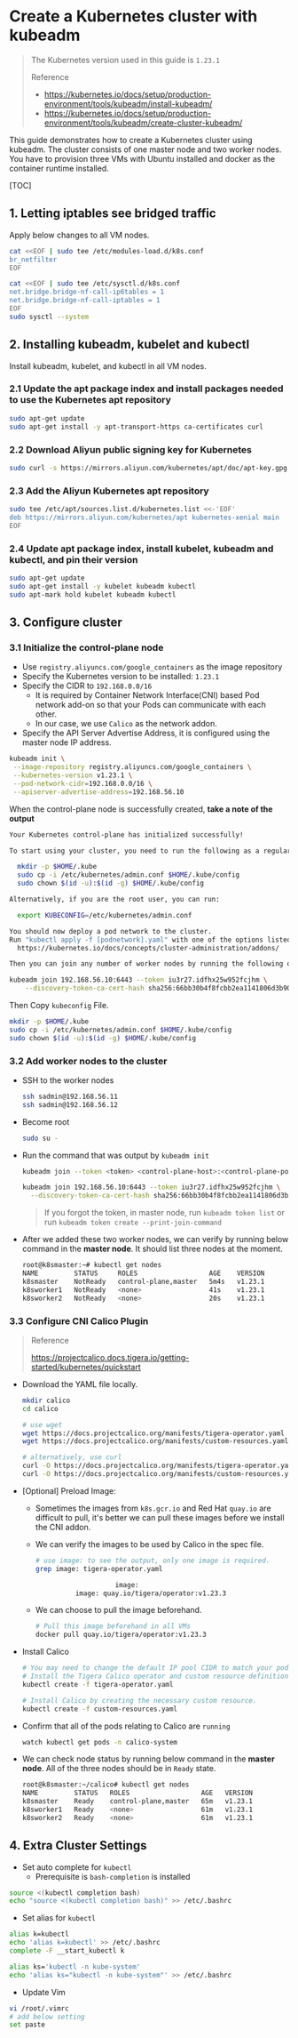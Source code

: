 # Create a Kubernetes cluster with kubeadm

> The Kubernetes version used in this guide is `1.23.1`
>
> Reference
>
> * https://kubernetes.io/docs/setup/production-environment/tools/kubeadm/install-kubeadm/
> * https://kubernetes.io/docs/setup/production-environment/tools/kubeadm/create-cluster-kubeadm/

This guide demonstrates how to create a Kubernetes cluster using kubeadm. The cluster consists of one master node and two worker nodes. You have to provision three VMs with Ubuntu installed and docker as the container runtime installed.

[TOC]

## 1. Letting iptables see bridged traffic

Apply below changes to all VM nodes.

```sh
cat <<EOF | sudo tee /etc/modules-load.d/k8s.conf
br_netfilter
EOF

cat <<EOF | sudo tee /etc/sysctl.d/k8s.conf
net.bridge.bridge-nf-call-ip6tables = 1
net.bridge.bridge-nf-call-iptables = 1
EOF
sudo sysctl --system
```

## 2. Installing kubeadm, kubelet and kubectl

Install kubeadm, kubelet, and kubectl in all VM nodes.

### 2.1 Update the apt package index and install packages needed to use the Kubernetes apt repository

```sh
sudo apt-get update
sudo apt-get install -y apt-transport-https ca-certificates curl
```

### 2.2 Download Aliyun public signing key for Kubernetes

```sh
sudo curl -s https://mirrors.aliyun.com/kubernetes/apt/doc/apt-key.gpg | sudo apt-key add -
```

### 2.3 Add the Aliyun Kubernetes apt repository

```sh
sudo tee /etc/apt/sources.list.d/kubernetes.list <<-'EOF'
deb https://mirrors.aliyun.com/kubernetes/apt kubernetes-xenial main
EOF
```

### 2.4 Update apt package index, install kubelet, kubeadm and kubectl, and pin their version

```sh
sudo apt-get update
sudo apt-get install -y kubelet kubeadm kubectl
sudo apt-mark hold kubelet kubeadm kubectl
```

## 3. Configure cluster

### 3.1 Initialize the control-plane node

* Use `registry.aliyuncs.com/google_containers` as the image repository
* Specify the Kubernetes version to be installed: `1.23.1`
* Specify the CIDR to `192.168.0.0/16`
  * It is required by Container Network Interface(CNI) based Pod network add-on so that your Pods can communicate with each other.
  * In our case, we use `Calico` as the network addon.
* Specify the API Server Advertise Address, it is configured using the master node IP address.

```sh
kubeadm init \
 --image-repository registry.aliyuncs.com/google_containers \
 --kubernetes-version v1.23.1 \
 --pod-network-cidr=192.168.0.0/16 \
 --apiserver-advertise-address=192.168.56.10
```

When the control-plane node is successfully created, **take a note of the output**

```sh
Your Kubernetes control-plane has initialized successfully!

To start using your cluster, you need to run the following as a regular user:

  mkdir -p $HOME/.kube
  sudo cp -i /etc/kubernetes/admin.conf $HOME/.kube/config
  sudo chown $(id -u):$(id -g) $HOME/.kube/config

Alternatively, if you are the root user, you can run:

  export KUBECONFIG=/etc/kubernetes/admin.conf

You should now deploy a pod network to the cluster.
Run "kubectl apply -f [podnetwork].yaml" with one of the options listed at:
  https://kubernetes.io/docs/concepts/cluster-administration/addons/

Then you can join any number of worker nodes by running the following on each as root:

kubeadm join 192.168.56.10:6443 --token iu3r27.idfhx25w952fcjhm \
	--discovery-token-ca-cert-hash sha256:66bb30b4f8fcbb2ea1141806d3b90b4409c893649845461e089f4d9cba05ce22
```

Then Copy `kubeconfig` File.

```sh
mkdir -p $HOME/.kube
sudo cp -i /etc/kubernetes/admin.conf $HOME/.kube/config
sudo chown $(id -u):$(id -g) $HOME/.kube/config
```

### 3.2 Add worker nodes to the cluster

* SSH to the worker nodes

  ```sh
  ssh sadmin@192.168.56.11
  ssh sadmin@192.168.56.12
  ```

* Become root

  ```sh
  sudo su -
  ```

* Run the command that was output by `kubeadm init`

  ```sh
  kubeadm join --token <token> <control-plane-host>:<control-plane-port> --discovery-token-ca-cert-hash sha256:<hash>
  
  kubeadm join 192.168.56.10:6443 --token iu3r27.idfhx25w952fcjhm \
    --discovery-token-ca-cert-hash sha256:66bb30b4f8fcbb2ea1141806d3b90b4409c893649845461e089f4d9cba05ce22
  ```
  
  > If you forgot the token, in master node, run `kubeadm token list` or run `kubeadm token create --print-join-command`

* After we added these two worker nodes, we can verify by running below command in the **master node**. It should list three nodes at the moment.

  ```sh
  root@k8smaster:~# kubectl get nodes
  NAME         STATUS     ROLES                  AGE    VERSION
  k8smaster    NotReady   control-plane,master   5m4s   v1.23.1
  k8sworker1   NotReady   <none>                 41s    v1.23.1
  k8sworker2   NotReady   <none>                 20s    v1.23.1
  ```

### 3.3 Configure CNI Calico Plugin

> Reference
>
> https://projectcalico.docs.tigera.io/getting-started/kubernetes/quickstart

* Download the YAML file locally.

  ```sh
  mkdir calico
  cd calico
  
  # use wget
  wget https://docs.projectcalico.org/manifests/tigera-operator.yaml
  wget https://docs.projectcalico.org/manifests/custom-resources.yaml
  
  # alternatively, use curl
  curl -O https://docs.projectcalico.org/manifests/tigera-operator.yaml
  curl -O https://docs.projectcalico.org/manifests/custom-resources.yaml
  ```

* [Optional] Preload Image:

  * Sometimes the images from `k8s.gcr.io` and Red Hat `quay.io` are difficult to pull, it's better we can pull these images before we install the CNI addon.

  * We can verify the images to be used by Calico in the spec file.

    ```sh
    # use image: to see the output, only one image is required.
    grep image: tigera-operator.yaml
    
                        image:
              image: quay.io/tigera/operator:v1.23.3
    ```

  * We can choose to pull the image beforehand.

    ```sh
    # Pull this image beforehand in all VMs
    docker pull quay.io/tigera/operator:v1.23.3
    ```
  
* Install Calico

  ```sh
  # You may need to change the default IP pool CIDR to match your pod network CIDR.
  # Install the Tigera Calico operator and custom resource definitions.
  kubectl create -f tigera-operator.yaml
  
  # Install Calico by creating the necessary custom resource.
  kubectl create -f custom-resources.yaml
  ```

* Confirm that all of the pods relating to Calico are `running`

  ```sh
  watch kubectl get pods -n calico-system
  ```

* We can check node status by running below command in the **master node**. All of the three nodes should be in `Ready` state.

  ```sh
  root@k8smaster:~/calico# kubectl get nodes
  NAME         STATUS   ROLES                  AGE   VERSION
  k8smaster    Ready    control-plane,master   65m   v1.23.1
  k8sworker1   Ready    <none>                 61m   v1.23.1
  k8sworker2   Ready    <none>                 61m   v1.23.1
  ```

## 4. Extra Cluster Settings

* Set auto complete for `kubectl`
  * Prerequisite is `bash-completion` is installed

```sh
source <(kubectl completion bash)
echo "source <(kubectl completion bash)" >> /etc/.bashrc
```

* Set alias for `kubectl`

```sh
alias k=kubectl
echo 'alias k=kubectl' >> /etc/.bashrc
complete -F __start_kubectl k

alias ks='kubectl -n kube-system'
echo 'alias ks="kubectl -n kube-system"' >> /etc/.bashrc
```

* Update Vim

```sh
vi /root/.vimrc
# add below setting
set paste
```

